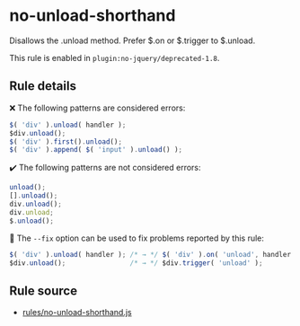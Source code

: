 # no-unload-shorthand

Disallows the .unload method. Prefer $.on or $.trigger to $.unload.

This rule is enabled in `plugin:no-jquery/deprecated-1.8`.

## Rule details

❌ The following patterns are considered errors:
```js
$( 'div' ).unload( handler );
$div.unload();
$( 'div' ).first().unload();
$( 'div' ).append( $( 'input' ).unload() );
```

✔️ The following patterns are not considered errors:
```js
unload();
[].unload();
div.unload();
div.unload;
$.unload();
```

🔧 The `--fix` option can be used to fix problems reported by this rule:
```js
$( 'div' ).unload( handler ); /* → */ $( 'div' ).on( 'unload', handler );
$div.unload();                /* → */ $div.trigger( 'unload' );
```
## Rule source

* [rules/no-unload-shorthand.js](../rules/no-unload-shorthand.js)

